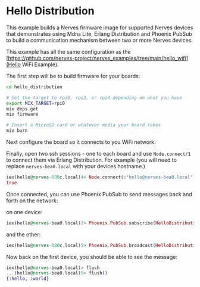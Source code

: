 # Hello Distribution

This example builds a Nerves firmware image for supported Nerves devices that demonstrates using Mdns Lite, Erlang Distribution and Phoenix PubSub
to build a communication mechanism between two or more Nerves devices.

This example has all the same configuration as the [https://github.com/nerves-project/nerves_examples/tree/main/hello_wifi](Hello WiFi Example).

The first step will be to build firmware for your boards:

```bash
cd hello_distribution

# Set the target to rpi0, rpi3, or rpi4 depending on what you have
export MIX_TARGET=rpi0
mix deps.get
mix firmware

# Insert a MicroSD card or whatever media your board takes
mix burn
```

Next configure the board so it connects to you WiFi network.

Finally, open two ssh sessions - one to each board and use `Node.connect/1` to connect them via Erlang Distribution.
For example (you will need to replace `nerves-bea0.local` with your devices hostname.)

```elixir
iex(hello@nerves-080c.local)4> Node.connect(:"hello@nerves-bea0.local")
true
```

Once connected, you can use Phoenix PubSub to send messages back and forth on the network:

on one device:

```elixir
iex(hello@nerves-bea0.local)3> Phoenix.PubSub.subscribe(HelloDistribution.PubSub, "test-event")
```

and the other:

```elixir
iex(hello@nerves-080c.local)5> Phoenix.PubSub.broadcast(HelloDistribution.PubSub, "test-event", {:hello, :world})
```

Now back on the first device, you should be able to see the message:

```elixir
iex(hello@nerves-bea0.local)> flush
...(hello@nerves-bea0.local)5> flush()
{:hello, :world}
```

